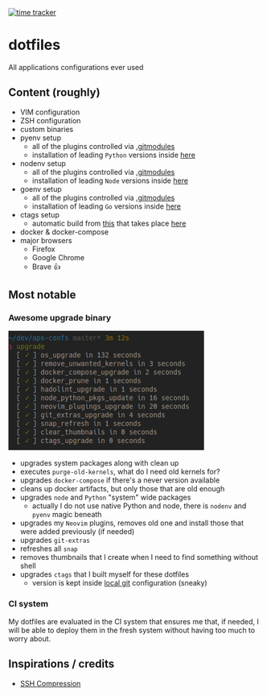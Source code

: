 [![time tracker](https://wakatime.com/badge/github/kornicameister/dotfiles.svg)](https://wakatime.com/badge/github/kornicameister/dotfiles)

# dotfiles

All applications configurations ever used

## Content (roughly)

- VIM configuration
- ZSH configuration
- custom binaries
- pyenv setup
  - all of the plugins controlled via [.gitmodules](./.gitmodules)
  - installation of leading `Python` versions inside [here](./install#L162)
- nodenv setup
  - all of the plugins controlled via [.gitmodules](./.gitmodules)
  - installation of leading `Node` versions inside [here](./install#L162)
- goenv setup
  - all of the plugins controlled via [.gitmodules](./.gitmodules)
  - installation of leading `Go` versions inside [here](./install#L162)
- ctags setup
  - automatic build from [this](https://github.com/universal-ctags/ctags) that takes place
    [here](./.installer/install_ctags.sh)
- docker & docker-compose
- major browsers
  - Firefox
  - Google Chrome
  - Brave :+1:

## Most notable

### Awesome upgrade binary

![upgrade_output](.img/upgrade_bin.png)

- upgrades system packages along with clean up
- executes `purge-old-kernels`, what do I need old kernels for?
- upgrades `docker-compose` if there's a never version available
- cleans up docker artifacts, but only those that are old enough
- upgrades `node` and `Python` "system" wide packages
  - actually I do not use native Python and node, there is `nodenv` and `pyenv` magic beneath
- upgrades my `Neovim` plugins, removes old one and install those that were added previously (if needed)
- upgrades `git-extras`
- refreshes all `snap`
- removes thumbnails that I create when I need to find something without shell
- upgrades `ctags` that I built myself for these dotfiles
  - version is kept inside [local git](./gitconfig#L19) configuration (sneaky)

### CI system

My dotfiles are evaluated in the CI system that ensures me that, if needed, I will be able to
deploy them in the fresh system without having too much to worry about.

## Inspirations / credits 

- [SSH Compression](https://www.gidblog.com/enable-compression-for-ssh/)
